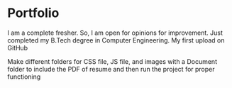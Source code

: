 # Portfolio
I am a complete fresher. So, I am open for opinions for improvement. Just completed my B.Tech degree in Computer Engineering. My first upload on GitHub

Make different folders for CSS file, JS file, and images with a Document folder to include the PDF of resume and then run the project for proper functioning
